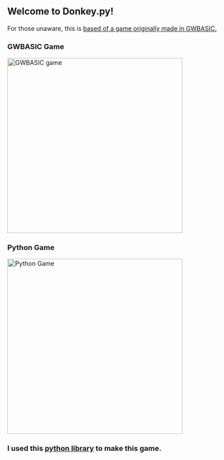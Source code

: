 ## Welcome to Donkey.py!
For those unaware, this is [based of a game originally made in GWBASIC.](https://www.pcjs.org/software/pcx86/app/ibm/basic/1.00/donkey/)

### GWBASIC Game

<img src="https://www.pcjs.org/software/pcx86/app/ibm/basic/1.00/donkey/images/screenshot.png" alt="GWBASIC game" width="400"/>

### Python Game

<img src="https://i.ibb.co/7CqQPbx/image.png" alt="Python Game" width="400"/>

### I used this [python library](https://github.com/electronstudio/raylib-python-cffi) to make this game.
